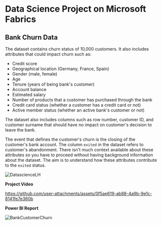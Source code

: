 # Data Science Project on Microsoft Fabrics

## Bank Churn Data

The dataset contains churn status of 10,000 customers. It also includes attributes that could impact churn such as:

* Credit score
* Geographical location (Germany, France, Spain)
* Gender (male, female)
* Age
* Tenure (years of being bank's customer)
* Account balance
* Estimated salary
* Number of products that a customer has purchased through the bank
* Credit card status (whether a customer has a credit card or not)
* Active member status (whether an active bank's customer or not)

The dataset also includes columns such as row number, customer ID, and customer surname that should have no impact on customer's decision to leave the bank. 

The event that defines the customer's churn is the closing of the customer's bank account. The column `exited` in the dataset refers to customer's abandonment. There isn't much context available about these attributes so you have to proceed without having background information about the dataset. The aim is to understand how these attributes contribute to the `exited` status.


![DatascienceLH](https://github.com/user-attachments/assets/efc60130-f872-462a-8348-fe63a1e51a15)

**Project Video**

https://github.com/user-attachments/assets/0f5ae619-ab88-4a9b-9e1c-8141fe7e360b

**Power BI Report**

![BankCustomerChurn](https://github.com/user-attachments/assets/ccfe18aa-4694-49b0-8c71-6ce3044e5874)
